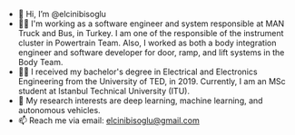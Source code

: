 - 👋 Hi, I’m @elcinibisoglu
- 👩‍💻 I'm working as a software engineer and system responsible at MAN Truck and Bus, in Turkey.
     I am one of the responsible of the instrument cluster in Powertrain Team. Also, I worked as both a body integration engineer and software developer for door, ramp, and lift systems in the Body Team. 
- 👩‍🎓 I received my bachelor's degree in Electrical and Electronics Engineering from the University of TED, in 2019. 
     Currently, I am an MSc student at Istanbul Technical University (ITU). 
- 👀 My research interests are deep learning, machine learning, and autonomous vehicles.
- 📫 Reach me via email:
     elcinibisoglu@gmail.com

<!---
elcinibisoglu/elcinibisoglu is a ✨ special ✨ repository because its `README.md` (this file) appears on your GitHub profile.
You can click the Preview link to take a look at your changes.
--->
